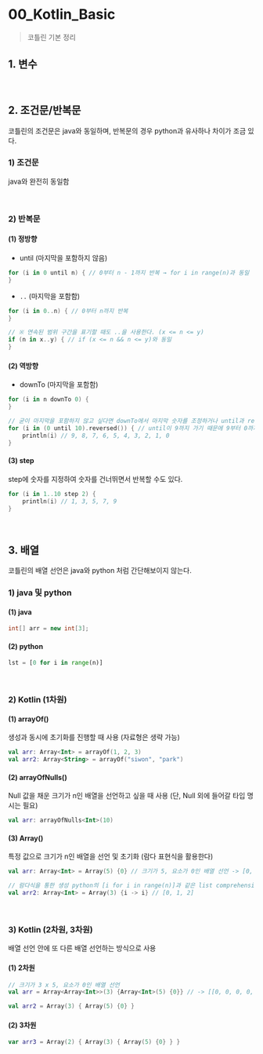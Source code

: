 # 00_Kotlin_Basic

> 코틀린 기본 정리

## 1. 변수

<br>

## 2. 조건문/반복문

코틀린의 조건문은 java와 동일하며, 반복문의 경우 python과 유사하나 차이가 조금 있다.

### 1) 조건문

java와 완전히 동일함

<br>

### 2) 반복문

#### (1) 정방향

- until (마지막을 포함하지 않음)

```kotlin
for (i in 0 until n) { // 0부터 n - 1까지 반복 → for i in range(n)과 동일
}
```

- `..` (마지막을 포함함)

```kotlin
for (i in 0..n) { // 0부터 n까지 반복
}

// ※ 연속된 범위 구간을 표기할 때도 ..을 사용한다. (x <= n <= y)
if (n in x..y) { // if (x <= n && n <= y)와 동일
}
```

#### (2) 역방향

- downTo (마지막을 포함함)

```kotlin
for (i in n downTo 0) {
}

// 굳이 마지막을 포함하지 않고 싶다면 downTo에서 마지막 숫자를 조정하거나 until과 reversed()를 이용한다.
for (i in (0 until 10).reversed()) { // until이 9까지 가기 때문에 9부터 0까지 역순함
    println(i) // 9, 8, 7, 6, 5, 4, 3, 2, 1, 0
}
```

#### (3) step

step에 숫자를 지정하여 숫자를 건너뛰면서 반복할 수도 있다.

```kotlin
for (i in 1..10 step 2) {
    println(i) // 1, 3, 5, 7, 9
}
```

<br>

## 3. 배열

코틀린의 배열 선언은 java와 python 처럼 간단해보이지 않는다.

### 1) java 및 python

#### (1) java

```java
int[] arr = new int[3];
```

#### (2) python

```python
lst = [0 for i in range(n)]
```

<br>

### 2) Kotlin (1차원)

#### (1) arrayOf()

생성과 동시에 초기화를 진행할 때 사용 (자료형은 생략 가능)

```kotlin
val arr: Array<Int> = arrayOf(1, 2, 3)
val arr2: Array<String> = arrayOf("siwon", "park")
```

#### (2) arrayOfNulls()

Null 값을 채운 크기가 n인 배열을 선언하고 싶을 때 사용 (단, Null 외에 들어갈 타입 명시는 필요)

```kotlin
val arr: arrayOfNulls<Int>(10)
```

#### (3) Array()

특정 값으로 크기가 n인 배열을 선언 및 초기화 (람다 표현식을 활용한다)

```kotlin
val arr: Array<Int> = Array(5) {0} // 크기가 5, 요소가 0인 배열 선언 -> [0, 0, 0, 0, 0] 

// 람다식을 통한 생성 python의 [i for i in range(n)]과 같은 list comprehension
val arr2: Array<Int> = Array(3) {i -> i} // [0, 1, 2]
```

<br>

### 3) Kotlin (2차원, 3차원)

배열 선언 안에 또 다른 배열 선언하는 방식으로 사용

#### (1) 2차원

```kotlin
// 크기가 3 x 5, 요소가 0인 배열 선언
val arr = Array<Array<Int>>(3) {Array<Int>(5) {0}} // -> [[0, 0, 0, 0, 0], [0, 0, 0, 0, 0], [0, 0, 0, 0, 0]]

val arr2 = Array(3) { Array(5) {0} }
```

#### (2) 3차원

```kotlin
var arr3 = Array(2) { Array(3) { Array(5) {0} } }
```

